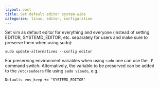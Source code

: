```yaml
---
layout: post
title: Set default editor system-wide
categories: linux, editor, configuration
---
```


Set vim as default editor for everything and everyone (instead of setting EDITOR, SYSTEMD_EDITOR, etc. separately for users and make sure to preserve them when using sudo):
```
sudo update-alternatives --config editor
```


For preserving environment variables when using `sudo` one can use the `-E` command switch.
Alternatively, the variable to be preserved can be added to the `/etc/sudoers` file using `sudo visudo`, e.g.:
```
Defaults env_keep += "SYSTEMD_EDITOR"
```